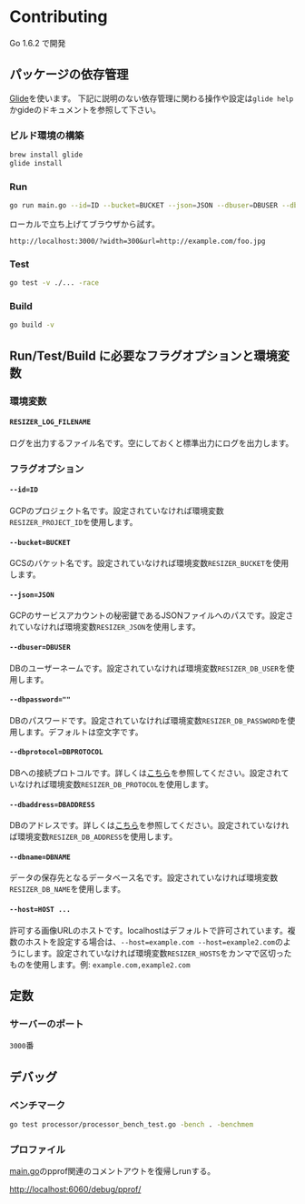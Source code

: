 # Contributing

Go 1.6.2 で開発

## パッケージの依存管理

[Glide](https://github.com/Masterminds/glide)を使います。
下記に説明のない依存管理に関わる操作や設定は`glide help`かgideのドキュメントを参照して下さい。

### ビルド環境の構築

```bash
brew install glide
glide install
```

### Run

```bash
go run main.go --id=ID --bucket=BUCKET --json=JSON --dbuser=DBUSER --dbprotocol=DBPROTOCOL --dbaddress=DBADDRESS --dbname=DBNAME
```

ローカルで立ち上げてブラウザから試す。

```
http://localhost:3000/?width=300&url=http://example.com/foo.jpg
```

### Test

```bash
go test -v ./... -race
```

### Build

```bash
go build -v
```

## Run/Test/Build に必要なフラグオプションと環境変数

### 環境変数

#### `RESIZER_LOG_FILENAME`
ログを出力するファイル名です。空にしておくと標準出力にログを出力します。

### フラグオプション

#### `--id=ID`
GCPのプロジェクト名です。設定されていなければ環境変数`RESIZER_PROJECT_ID`を使用します。

#### `--bucket=BUCKET`
GCSのバケット名です。設定されていなければ環境変数`RESIZER_BUCKET`を使用します。

#### `--json=JSON`
GCPのサービスアカウントの秘密鍵であるJSONファイルへのパスです。設定されていなければ環境変数`RESIZER_JSON`を使用します。

#### `--dbuser=DBUSER`
DBのユーザーネームです。設定されていなければ環境変数`RESIZER_DB_USER`を使用します。

#### `--dbpassword=""`
DBのパスワードです。設定されていなければ環境変数`RESIZER_DB_PASSWORD`を使用します。デフォルトは空文字です。

#### `--dbprotocol=DBPROTOCOL`
DBへの接続プロトコルです。詳しくは[こちら](https://github.com/go-sql-driver/mysql#protocol)を参照してください。設定されていなければ環境変数`RESIZER_DB_PROTOCOL`を使用します。

#### `--dbaddress=DBADDRESS`
DBのアドレスです。詳しくは[こちら](https://github.com/go-sql-driver/mysql#address)を参照してください。設定されていなければ環境変数`RESIZER_DB_ADDRESS`を使用します。

#### `--dbname=DBNAME`
データの保存先となるデータベース名です。設定されていなければ環境変数`RESIZER_DB_NAME`を使用します。

#### `--host=HOST ...`
許可する画像URLのホストです。localhostはデフォルトで許可されています。複数のホストを設定する場合は、`--host=example.com --host=example2.com`のようにします。設定されていなければ環境変数`RESIZER_HOSTS`をカンマで区切ったものを使用します。例: `example.com,example2.com`

## 定数

### サーバーのポート

`3000`番

## デバッグ

### ベンチマーク

```bash
go test processor/processor_bench_test.go -bench . -benchmem
```

### プロファイル

[main.go](main.go)のpprof関連のコメントアウトを復帰しrunする。

[http://localhost:6060/debug/pprof/](http://localhost:6060/debug/pprof/)
